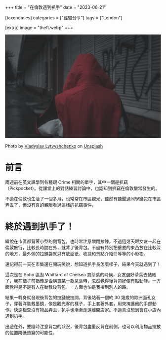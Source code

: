+++
title = "在倫敦遇到扒手"
date = "2023-06-21"

[taxonomies]
categories = ["經驗分享"]
tags = ["London"]

[extra]
image = "theft.webp"
+++

![](theft.webp)
<p class="image-caption">Photo by <a href="https://unsplash.com/@vladosek?utm_source=unsplash&utm_medium=referral&utm_content=creditCopyText">Vladyslav Lytvyshchenko</a> on <a href="https://unsplash.com/photos/gqL_0fgjbsY?utm_source=unsplash&utm_medium=referral&utm_content=creditCopyText">Unsplash</a></p>

# 前言

兩週前在英文課學到各種跟 Crime 相關的單字，其中一個是扒竊（Pickpocket）。從課堂上的對話練習討論中，也認知到扒竊在倫敦蠻常發生的。

不過在倫敦也生活了一個多月，也常常在市區觀光，雖然有聽聞過同學錢包在市區弄丟了，但沒有真的親眼看過這樣的扒竊事件。

# 終於遇到扒手了！

織說在市區都背著小型的側背包，也時常注意關閉拉鍊。不過這幾天跟女友一起在倫敦旅行，比較長時間在外，就背了後背包。不過有特別把重要的東西放在比較深的地方，最外側的拉鍊袋就只有放面紙、收據和景點介紹冊等等的小廢物。

還記得前一天在市集還在開玩笑說，想知道扒手長怎麼樣子，結果今天就遇到了！

這次是在 Soho 區逛 Whittard of Chelsea 買茶葉的時候，女友選好茶葉去結帳了，我在櫃子前猶豫是否購買某一款茶葉時，忽然覺得後背包好像有點動靜。一方面覺得是不是有人在動我後背包，一方面也怕是我擋到別人的路。

結果一轉身就發現後背包的拉鏈被拉開，背後站著一個約 30 幾歲的歐洲面孔女子，穿著洋裝戴墨鏡，像是觀光客的樣子，手上套著外套，用來掩護他的手部動作。快速檢查沒有物品弄丟，扒手也漸漸走遠離開店家。不過真沒想到會在小店內遇到扒手。

出遊在外，要隨時注意背包的狀況，後背包盡量反背在前側，也可以利用物品擺放的位置降低遭竊的可能性。
